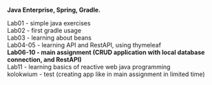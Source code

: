 **Java Enterprise, Spring, Gradle.**

Lab01 - simple java exercises  
Lab02 - first gradle usage  
Lab03 - learning about beans  
Lab04-05 - learning API and RestAPI, using thymeleaf  
**Lab06-10 - main assignment (CRUD application with local database connection, and RestAPI)**  
Lab11 - learning basics of reactive web java programming  
kolokwium - test (creating app like in main assignment in limited time)
